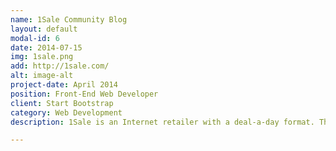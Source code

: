 ```yaml
---
name: 1Sale Community Blog
layout: default
modal-id: 6
date: 2014-07-15
img: 1sale.png
add: http://1sale.com/
alt: image-alt
project-date: April 2014
position: Front-End Web Developer
client: Start Bootstrap
category: Web Development
description: 1Sale is an Internet retailer with a deal-a-day format. The site was founded in 2007 by Ben Federman. 1Sale's main site offers one discounted item a day, the product can vary from a computer-related product to a magazine subscription.

---
```

